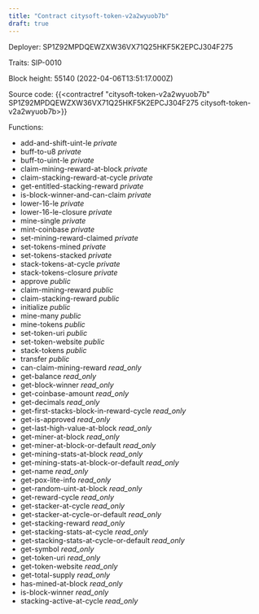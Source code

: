 ```yaml
---
title: "Contract citysoft-token-v2a2wyuob7b"
draft: true
---
```

Deployer: SP1Z92MPDQEWZXW36VX71Q25HKF5K2EPCJ304F275

Traits:
 SIP-0010



Block height: 55140 (2022-04-06T13:51:17.000Z)

Source code: {{<contractref "citysoft-token-v2a2wyuob7b" SP1Z92MPDQEWZXW36VX71Q25HKF5K2EPCJ304F275 citysoft-token-v2a2wyuob7b>}}

Functions:

* add-and-shift-uint-le _private_
* buff-to-u8 _private_
* buff-to-uint-le _private_
* claim-mining-reward-at-block _private_
* claim-stacking-reward-at-cycle _private_
* get-entitled-stacking-reward _private_
* is-block-winner-and-can-claim _private_
* lower-16-le _private_
* lower-16-le-closure _private_
* mine-single _private_
* mint-coinbase _private_
* set-mining-reward-claimed _private_
* set-tokens-mined _private_
* set-tokens-stacked _private_
* stack-tokens-at-cycle _private_
* stack-tokens-closure _private_
* approve _public_
* claim-mining-reward _public_
* claim-stacking-reward _public_
* initialize _public_
* mine-many _public_
* mine-tokens _public_
* set-token-uri _public_
* set-token-website _public_
* stack-tokens _public_
* transfer _public_
* can-claim-mining-reward _read_only_
* get-balance _read_only_
* get-block-winner _read_only_
* get-coinbase-amount _read_only_
* get-decimals _read_only_
* get-first-stacks-block-in-reward-cycle _read_only_
* get-is-approved _read_only_
* get-last-high-value-at-block _read_only_
* get-miner-at-block _read_only_
* get-miner-at-block-or-default _read_only_
* get-mining-stats-at-block _read_only_
* get-mining-stats-at-block-or-default _read_only_
* get-name _read_only_
* get-pox-lite-info _read_only_
* get-random-uint-at-block _read_only_
* get-reward-cycle _read_only_
* get-stacker-at-cycle _read_only_
* get-stacker-at-cycle-or-default _read_only_
* get-stacking-reward _read_only_
* get-stacking-stats-at-cycle _read_only_
* get-stacking-stats-at-cycle-or-default _read_only_
* get-symbol _read_only_
* get-token-uri _read_only_
* get-token-website _read_only_
* get-total-supply _read_only_
* has-mined-at-block _read_only_
* is-block-winner _read_only_
* stacking-active-at-cycle _read_only_
